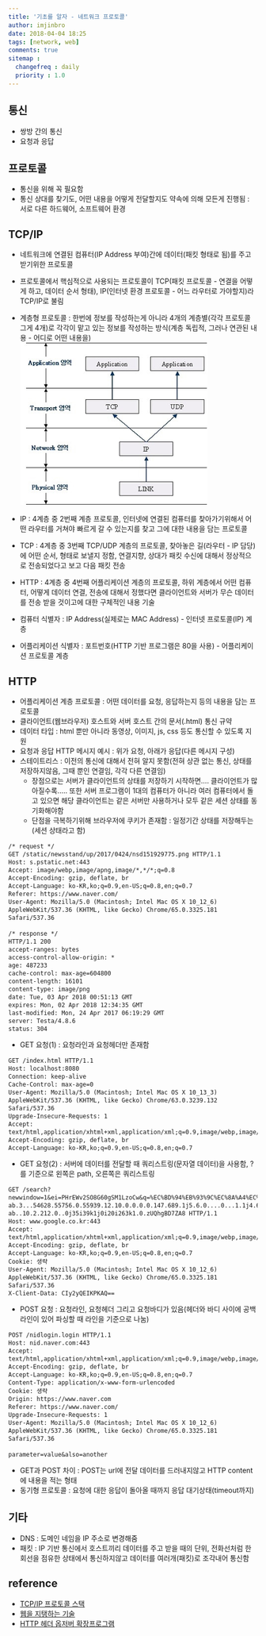 ```yaml
---
title: '기초를 알자 - 네트워크 프로토콜'
author: imjinbro
date: 2018-04-04 18:25
tags: [network, web]
comments: true
sitemap :
  changefreq : daily
  priority : 1.0
---  
```


## 통신
* 쌍방 간의 통신
* 요청과 응답
  
## 프로토콜
* 통신을 위해 꼭 필요함
* 통신 상대를 찾기도, 어떤 내용을 어떻게 전달할지도 약속에 의해 모든게 진행됨 : 서로 다른 하드웨어, 소프트웨어 환경
  
## TCP/IP
* 네트워크에 연결된 컴퓨터(IP Address 부여)간에 데이터(패킷 형태로 됨)를 주고 받기위한 프로토콜
* 프로토콜에서 핵심적으로 사용되는 프로토콜이 TCP(패킷 프로토콜 - 연결을 어떻게 하고, 데이터 순서 형태), IP(인터넷 환경 프로토콜 - 어느 라우터로 가야할지)라 TCP/IP로 불림
* 계층형 프로토콜 : 한번에 정보를 작성하는게 아니라 4개의 계층별(각각 프로토콜 그게 4개)로 각각이 맡고 있는 정보를 작성하는 방식(계층 독립적, 그러나 연관된 내용 - 어디로 어떤 내용을)  
![TCP/IP Stack](/files/tcp-ip-stack.jpg) 
  
* IP : 4계층 중 2번째 계층 프로토콜, 인터넷에 연결된 컴퓨터를 찾아가기위해서 어떤 라우터를 거쳐야 빠르게 갈 수 있는지를 찾고 그에 대한 내용을 담는 프로토콜
* TCP : 4계층 중 3번째 TCP/UDP 계층의 프로토콜, 찾아놓은 길(라우터 - IP 담당)에 어떤 순서, 형태로 보낼지 정함, 연결지향, 상대가 패킷 수신에 대해서 정상적으로 전송되었다고 보고 다음 패킷 전송
* HTTP : 4계층 중 4번째 어플리케이션 계층의 프로토콜, 하위 계층에서 어떤 컴퓨터, 어떻게 데이터 연결, 전송에 대해서 정했다면 클라이언트와 서버가 무슨 데이터를 전송 받을 것이고에 대한 구체적인 내용 기술
* 컴퓨터 식별자 : IP Address(실제로는 MAC Address) - 인터넷 프로토콜(IP) 계층
* 어플리케이션 식별자 : 포트번호(HTTP 기반 프로그램은 80을 사용) - 어플리케이션 프로토콜 계층
  
## HTTP
* 어플리케이션 계층 프로토콜 : 어떤 데이터를 요청, 응답하는지 등의 내용을 담는 프로토콜
* 클라이언트(웹브라우저) 호스트와 서버 호스트 간의 문서(.html) 통신 규약
* 데이터 타입 : html 뿐만 아니라 동영상, 이미지, js, css 등도 통신할 수 있도록 지원
* 요청과 응답 HTTP 메시지 예시 : 위가 요청, 아래가 응답(다른 메시지 구성)
* 스테이트리스 : 이전의 통신에 대해서 전혀 알지 못함(전혀 상관 없는 통신, 상태를 저장하지않음, 그때 뿐인 연결임, 각각 다른 연결임)
  * 장점으로는 서버가 클라이언트의 상태를 저장하기 시작하면.... 클라이언트가 많아질수록..... 또한 서버 프로그램이 1대의 컴퓨터가 아니라 여러 컴퓨터에서 돌고 있으면 해당 클라이언트는 같은 서버만 사용하거나 모두 같은 세션 상태를 동기화해야함
  * 단점을 극복하기위해 브라우저에 쿠키가 존재함 : 일정기간 상태를 저장해두는(세션 상태라고 함)

  
~~~
/* request */
GET /static/newsstand/up/2017/0424/nsd151929775.png HTTP/1.1
Host: s.pstatic.net:443
Accept: image/webp,image/apng,image/*,*/*;q=0.8
Accept-Encoding: gzip, deflate, br
Accept-Language: ko-KR,ko;q=0.9,en-US;q=0.8,en;q=0.7
Referer: https://www.naver.com/
User-Agent: Mozilla/5.0 (Macintosh; Intel Mac OS X 10_12_6) AppleWebKit/537.36 (KHTML, like Gecko) Chrome/65.0.3325.181 Safari/537.36

/* response */
HTTP/1.1 200
accept-ranges: bytes
access-control-allow-origin: *
age: 487233
cache-control: max-age=604800
content-length: 16101
content-type: image/png
date: Tue, 03 Apr 2018 00:51:13 GMT
expires: Mon, 02 Apr 2018 12:34:35 GMT
last-modified: Mon, 24 Apr 2017 06:19:29 GMT
server: Testa/4.8.6
status: 304
~~~
  
* GET 요청(1) : 요청라인과 요청헤더만 존재함
  
~~~
GET /index.html HTTP/1.1
Host: localhost:8080
Connection: keep-alive
Cache-Control: max-age=0
User-Agent: Mozilla/5.0 (Macintosh; Intel Mac OS X 10_13_3) AppleWebKit/537.36 (KHTML, like Gecko) Chrome/63.0.3239.132 Safari/537.36
Upgrade-Insecure-Requests: 1
Accept: text/html,application/xhtml+xml,application/xml;q=0.9,image/webp,image/apng,*/*;q=0.8
Accept-Encoding: gzip, deflate, br
Accept-Language: ko-KR,ko;q=0.9,en-US;q=0.8,en;q=0.7
~~~
  
* GET 요청(2) : 서버에 데이터를 전달할 때 쿼리스트링(문자열 데이터)을 사용함, ?를 기준으로 왼쪽은 path, 오른쪽은 쿼리스트링
  
~~~
GET /search?newwindow=1&ei=PHrEWv2SO8G60gSM1LzoCw&q=%EC%BD%94%EB%93%9C%EC%8A%A4%EC%BF%BC%EB%93%9C&oq=%EC%BD%94%EB%93%9C%EC%8A%A4%EC%BF%BC%EB%93%9C&gs_l=psy-ab.3...54628.55756.0.55939.12.10.0.0.0.0.147.689.1j5.6.0....0...1.1j4.64.psy-ab..10.2.212.0..0j35i39k1j0i20i263k1.0.zUQhgBD7ZA8 HTTP/1.1
Host: www.google.co.kr:443
Accept: text/html,application/xhtml+xml,application/xml;q=0.9,image/webp,image/apng,*/*;q=0.8
Accept-Encoding: gzip, deflate, br
Accept-Language: ko-KR,ko;q=0.9,en-US;q=0.8,en;q=0.7
Cookie: 생략
User-Agent: Mozilla/5.0 (Macintosh; Intel Mac OS X 10_12_6) AppleWebKit/537.36 (KHTML, like Gecko) Chrome/65.0.3325.181 Safari/537.36
X-Client-Data: CIy2yQEIKPKAQ==
~~~
  
* POST 요청 : 요청라인, 요청헤더 그리고 요청바디가 있음(헤더와 바디 사이에 공백라인이 있어 파싱할 때 라인을 기준으로 나눔)
  
~~~
POST /nidlogin.login HTTP/1.1
Host: nid.naver.com:443
Accept: text/html,application/xhtml+xml,application/xml;q=0.9,image/webp,image/apng,*/*;q=0.8
Accept-Encoding: gzip, deflate, br
Accept-Language: ko-KR,ko;q=0.9,en-US;q=0.8,en;q=0.7
Content-Type: application/x-www-form-urlencoded
Cookie: 생략
Origin: https://www.naver.com
Referer: https://www.naver.com/
Upgrade-Insecure-Requests: 1
User-Agent: Mozilla/5.0 (Macintosh; Intel Mac OS X 10_12_6) AppleWebKit/537.36 (KHTML, like Gecko) Chrome/65.0.3325.181 Safari/537.36

parameter=value&also=another
~~~
* GET과 POST 차이 : POST는 url에 전달 데이터를 드러내지않고 HTTP content에 내용을 적는 형태
* 동기형 프로토콜 : 요청에 대한 응답이 돌아올 때까지 응답 대기상태(timeout까지)
  
## 기타 
* DNS : 도메인 네임을 IP 주소로 변경해줌
* 패킷 : IP 기반 통신에서 호스트끼리 데이터를 주고 받을 때의 단위, 전화선처럼 한 회선을 점유한 상태에서 통신하지않고 데이터를 여러개(패킷)로 조각내어 통신함
  
## reference
* [TCP/IP 프로토콜 스택](https://www.youtube.com/watch?v=S55YV8fWbpU)
* [웹을 지탱하는 기술](http://www.yes24.com/24/goods/5170353)
* [HTTP 헤더 옵저버 확장프로그램](https://chrome.google.com/webstore/search/http?hl=ko&_category=extensions)

